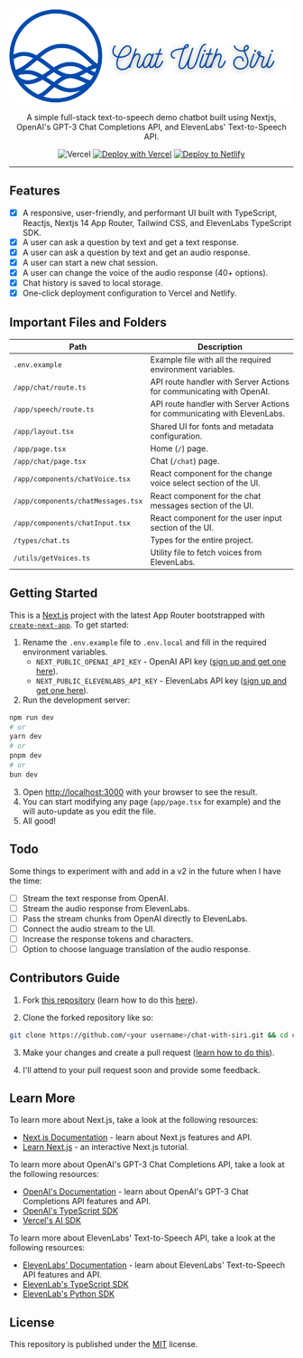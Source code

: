 <div align="center">

![](./public/logo.svg)

A simple full-stack text-to-speech demo chatbot built using Nextjs, OpenAI's GPT-3 Chat Completions API, and ElevenLabs' Text-to-Speech API.

![Vercel](https://vercelbadge.vercel.app/api/bolajiayodeji/chat-with-siri?style=for-the-badge) [![Deploy with Vercel](https://vercel.com/button)](https://vercel.com/new/clone?repository-url=https%3A%2F%2Fgithub.com%2FBolajiAyodeji%2Fchat-with-siri&env=OPENAI_API_KEY,ELEVENLABS_API_KEY&envDescription=API%20keys%20needed%20for%20the%20application) [![Deploy to Netlify](https://netlify.com/img/deploy/button.svg)](https://app.netlify.com/start/deploy?repository=https://github.com/bolajiayodeji/chat-with-siri#OPENAI_API_KEY=,ELEVENLABS_API_KEY=)

</div>

---

## Features

* [x] A responsive, user-friendly, and performant UI built with TypeScript, Reactjs, Nextjs 14 App Router, Tailwind CSS, and ElevenLabs TypeScript SDK.
* [x] A user can ask a question by text and get a text response.
* [x] A user can ask a question by text and get an audio response.
* [x] A user can start a new chat session.
* [x] A user can change the voice of the audio response (40+ options).
* [x] Chat history is saved to local storage.
* [x] One-click deployment configuration to Vercel and Netlify.

## Important Files and Folders

| **Path**                           | **Description**                      |
| ---------------------------------- | ------------------------------------ |
| `.env.example`                     | Example file with all the required environment variables.               |  
| `/app/chat/route.ts`               | API route handler with Server Actions for communicating with OpenAI.       |
| `/app/speech/route.ts`             | API route handler with Server Actions for communicating with ElevenLabs.   |
| `/app/layout.tsx`                  | Shared UI for fonts and metadata configuration.                       |
| `/app/page.tsx`                    | Home (`/`) page.                     |
| `/app/chat/page.tsx`               | Chat (`/chat`) page.                 |
| `/app/components/chatVoice.tsx`    | React component for the change voice select section of the UI.            |
| `/app/components/chatMessages.tsx` | React component for the chat messages section of the UI.                   |
| `/app/components/chatInput.tsx`    | React component for the user input section of the UI.                   |
| `/types/chat.ts`                   | Types for the entire project.     |
| `/utils/getVoices.ts`              | Utility file to fetch voices from ElevenLabs.    |

## Getting Started

This is a [Next.js](https://nextjs.org) project with the latest App Router bootstrapped with [`create-next-app`](https://github.com/vercel/next.js/tree/canary/packages/create-next-app). To get started:

1. Rename the `.env.example` file to `.env.local` and fill in the required environment variables.
    * `NEXT_PUBLIC_OPENAI_API_KEY` - OpenAI API key ([sign up and get one here](https://platform.openai.com/api-keys)).
    * `NEXT_PUBLIC_ELEVENLABS_API_KEY` - ElevenLabs API key ([sign up and get one here](http://elevenlabs.io/?from=bolajiayodeji2995)).
2. Run the development server:

```bash
npm run dev
# or
yarn dev
# or
pnpm dev
# or
bun dev
```

3. Open [http://localhost:3000](http://localhost:3000) with your browser to see the result.
4. You can start modifying any page (`app/page.tsx` for example) and the will auto-update as you edit the file.
5. All good!

## Todo

Some things to experiment with and add in a v2 in the future when I have the time:

* [ ] Stream the text response from OpenAI.
* [ ] Stream the audio response from ElevenLabs.
* [ ] Pass the stream chunks from OpenAI directly to ElevenLabs.
* [ ] Connect the audio stream to the UI.
* [ ] Increase the response tokens and characters.
* [ ] Option to choose language translation of the audio response.

## Contributors Guide

1. Fork [this repository](https://github.com/BolajiAyodeji/chat-with-siri) (learn how to do this [here](https://help.github.com/articles/fork-a-repo)).

2. Clone the forked repository like so:

```bash
git clone https://github.com/<your username>/chat-with-siri.git && cd chat-with-siri
```

3. Make your changes and create a pull request ([learn how to do this](https://docs.github.com/en/github/collaborating-with-issues-and-pull-requests/creating-a-pull-request)).

4. I'll attend to your pull request soon and provide some feedback.

## Learn More

To learn more about Next.js, take a look at the following resources:

* [Next.js Documentation](https://nextjs.org/docs) - learn about Next.js features and API.
* [Learn Next.js](https://nextjs.org/learn) - an interactive Next.js tutorial.

To learn more about OpenAI's GPT-3 Chat Completions API, take a look at the following resources:

* [OpenAI's Documentation](https://beta.openai.com/docs/) - learn about OpenAI's GPT-3 Chat Completions API features and API.
* [OpenAI's TypeScript SDK]()
* [Vercel's AI SDK]()

To learn more about ElevenLabs' Text-to-Speech API, take a look at the following resources:

* [ElevenLabs' Documentation](https://docs.elevenlabs.com) - learn about ElevenLabs' Text-to-Speech API features and API.
* [ElevenLab's TypeScript SDK]()
* [ElevenLab's Python SDK]()

## License

This repository is published under the [MIT](LICENSE) license.
